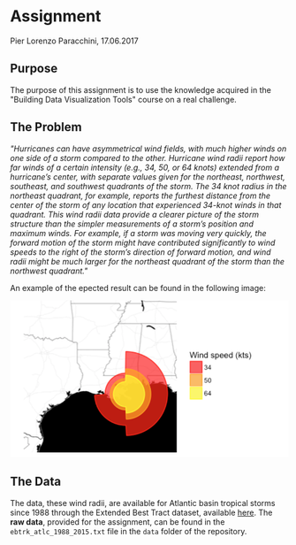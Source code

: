 # Assignment
Pier Lorenzo Paracchini, 17.06.2017  



## Purpose

The purpose of this assignment is to use the knowledge acquired in the "Building Data Visualization Tools" course on a real challenge.

## The Problem

_"Hurricanes can have asymmetrical wind fields, with much higher winds on one side of a storm compared to the other. Hurricane wind radii report how far winds of a certain intensity (e.g., 34, 50, or 64 knots) extended from a hurricane’s center, with separate values given for the northeast, northwest, southeast, and southwest quadrants of the storm. The 34 knot radius in the northeast quadrant, for example, reports the furthest distance from the center of the storm of any location that experienced 34-knot winds in that quadrant. This wind radii data provide a clearer picture of the storm structure than the simpler measurements of a storm’s position and maximum winds. For example, if a storm was moving very quickly, the forward motion of the storm might have contributed significantly to wind speeds to the right of the storm’s direction of forward motion, and wind radii might be much larger for the northeast quadrant of the storm than the northwest quadrant."_

An example of the epected result can be found in the following image:

![The radii Visualization](imgs/expectedResult.png)

## The Data

The data, these wind radii, are available for Atlantic basin tropical storms since 1988 through the Extended Best Tract dataset, available [here]( http://rammb.cira.colostate.edu/research/tropical_cyclones/tc_extended_best_track_dataset/). The __raw data__, provided for the assignment, can be found in the `ebtrk_atlc_1988_2015.txt` file in the `data` folder of the repository.
